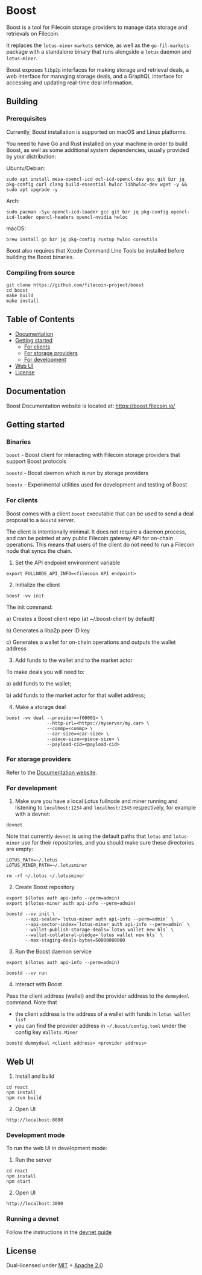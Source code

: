 # Boost

Boost is a tool for Filecoin storage providers to manage data storage and retrievals on Filecoin.

It replaces the `lotus-miner` `markets` service, as well as the `go-fil-markets` package with a standalone binary that runs alongside a `lotus` daemon and `lotus-miner`.

Boost exposes `libp2p` interfaces for making storage and retrieval deals, a web interface for managing storage deals, and a GraphQL interface for accessing and updating real-time deal information.

## Building

### Prerequisites

Currently, Boost installation is supported on macOS and Linux platforms.

You need to have Go and Rust installed on your machine in order to build Boost, as well as some additional system dependencies, usually provided by your distribution: 

Ubuntu/Debian:
```
sudo apt install mesa-opencl-icd ocl-icd-opencl-dev gcc git bzr jq pkg-config curl clang build-essential hwloc libhwloc-dev wget -y && sudo apt upgrade -y
```

Arch:
```
sudo pacman -Syu opencl-icd-loader gcc git bzr jq pkg-config opencl-icd-loader opencl-headers opencl-nvidia hwloc
```

macOS:
```
brew install go bzr jq pkg-config rustup hwloc coreutils
```

Boost also requires that Xcode Command Line Tools be installed before building the Boost binaries.

### Compiling from source

```
git clone https://github.com/filecoin-project/boost
cd boost
make build
make install
```

## Table of Contents

- [Documentation](#documentation)
- [Getting started](#getting-started)
    - [For clients](#for-clients)
    - [For storage providers](#for-storage-providers)
    - [For development](#for-development)
- [Web UI](#web-ui)
- [License](#license)

## Documentation

Boost Documentation website is located at: https://boost.filecoin.io/

## Getting started

### Binaries

`boost` - Boost client for interacting with Filecoin storage providers that support Boost protocols

`boostd` - Boost daemon which is run by storage providers

`boostx` - Experimental utilities used for development and testing of Boost

### For clients

Boost comes with a client `boost` executable that can be used to send a deal proposal to a `boostd` server.

The client is intentionally minimal. It does not require a daemon process, and can be pointed at any public Filecoin gateway API for on-chain operations. This means that users of the client do not need to run a Filecoin node that syncs the chain.

1. Set the API endpoint environment variable

```
export FULLNODE_API_INFO=<filecoin API endpoint>
```

2. Initialize the client

```
boost -vv init
```

The init command:

a) Creates a Boost client repo (at ~/.boost-client by default)

b) Generates a libp2p peer ID key

c) Generates a wallet for on-chain operations and outputs the wallet address

3. Add funds to the wallet and to the market actor

To make deals you will need to:

a) add funds to the wallet;

b) add funds to the market actor for that wallet address;

4. Make a storage deal

```
boost -vv deal --provider=<f00001> \
               --http-url=<https://myserver/my.car> \
               --commp=<commp> \
               --car-size=<car-size> \
               --piece-size=<piece-size> \
               --payload-cid=<payload-cid>
```

### For storage providers

Refer to the [Documentation website](https://boost.filecoin.io).

### For development


1. Make sure you have a local Lotus fullnode and miner running and listening to `localhost:1234` and `localhost:2345` respectively, for example with a devnet:

```
devnet
```

Note that currently `devnet` is using the default paths that `lotus` and `lotus-miner` use for their repositories, and you should make sure these directories are empty:

```
LOTUS_PATH=~/.lotus
LOTUS_MINER_PATH=~/.lotusminer

rm -rf ~/.lotus ~/.lotusminer
```


2. Create Boost repository

```
export $(lotus auth api-info --perm=admin)
export $(lotus-miner auth api-info --perm=admin)

boostd --vv init \
       --api-sealer=`lotus-miner auth api-info --perm=admin` \
       --api-sector-index=`lotus-miner auth api-info --perm=admin` \
       --wallet-publish-storage-deals=`lotus wallet new bls` \
       --wallet-collateral-pledge=`lotus wallet new bls` \
       --max-staging-deals-bytes=50000000000
```

3. Run the Boost daemon service

```
export $(lotus auth api-info --perm=admin)

boostd --vv run
```

4. Interact with Boost

Pass the client address (wallet) and the provider address to the `dummydeal` command.
Note that
- the client address is the address of a wallet with funds in `lotus wallet list`
- you can find the provider address in `~/.boost/config.toml` under the config key `Wallets.Miner`

```
boostd dummydeal <client address> <provider address>
```

## Web UI

1. Install and build

```
cd react
npm install
npm run build
```

2. Open UI

```
http://localhost:8080
```

### Development mode

To run the web UI in development mode:

1. Run the server

```
cd react
npm install
npm start
```

2. Open UI

```
http://localhost:3000
```

### Running a devnet

Follow the instructions in the [devnet guide](./documentation/devnet.md)

## License

Dual-licensed under [MIT](https://github.com/filecoin-project/boost/blob/main/LICENSE-MIT) + [Apache 2.0](https://github.com/filecoin-project/boost/blob/main/LICENSE-APACHE)
